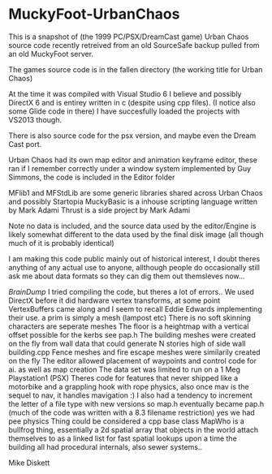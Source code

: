 # MuckyFoot-UrbanChaos

This is a snapshot of (the 1999 PC/PSX/DreamCast game) Urban Chaos source code recently retreived from an old SourceSafe backup pulled from an old MuckyFoot server.

The games source code is in the fallen directory (the working title for Urban Chaos)

At the time it was compiled with Visual Studio 6 I believe and possibly DirectX 6 and is entirey written in c (despite using cpp files).
(I notice also some Glide code in there) I have succesfully loaded the projects with VS2013 though. 

There is also source code for the psx version, and maybe even the Dream Cast port.

Urban Chaos had its own map editor and animation keyframe editor, these ran if I remember correctly under a window system 
implemented by Guy Simmons, the code is included in the Editor folder

MFlib1 and MFStdLib are some generic libraries shared across Urban Chaos and possibly Startopia
MuckyBasic is a inhouse scripting language written by Mark Adami
Thrust is a side project by Mark Adami

Note no data is included, and the source data used by the editor/Engine is likely somewhat different to the data used by the final disk image 
(all though much of it is probably identical)

I am making this code public mainly out of historical interest, I doubt theres anything of any actual use to anyone, allthough people do 
occasionally still ask me about data formats so they can dig them out themsleves now...


*BrainDump*
I tried compiling the code, but theres a lot of errors..
We used DirectX before it did hardware vertex transforms, at some point VertexBuffers came along and I seem to recall Eddie Edwards implementing their use.
a prim is simply a mesh (lampost etc)
There is no soft skinning characters are seperate meshes
The floor is a heightmap with a vertical offset possible for the kerbs see pap.h
The building meshes were created on the fly from wall data that could generate N stories high of side wall building.cpp
Fence meshes and fire escape meshes were similarily created on the fly
The editor allowed placement of waypoints and control code for ai. as well as map creation
The data set was limited to run on a 1 Meg Playstation1 (PSX)
Theres code for features that never shipped like a motorbike and a grappling hook with rope physics, also once 
mav is the sequel to nav, it handles mavigation :)
I also had a tendency to increment the letter of a file type with new versions so map.h eventually became pap.h (much of the code was written with a 8.3 filename restriction)
yes we had pee physics
Thing could be considered a cpp base class
MapWho is a bullfrog thing, essentially a 2d spatial array that objects in the world attach themselves to as a linked list for fast spatial lookups
upon a time the building all had procedural internals, also sewer systems..





Mike Diskett
